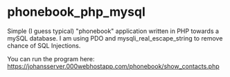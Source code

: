 # phonebook_php_mysql

Simple (I guess typical) "phonebook" application written in PHP towards a mySQL database.
I am using PDO and mysqli_real_escape_string to remove chance of SQL Injections.

You can run the program here:
https://johansserver.000webhostapp.com/phonebook/show_contacts.php
